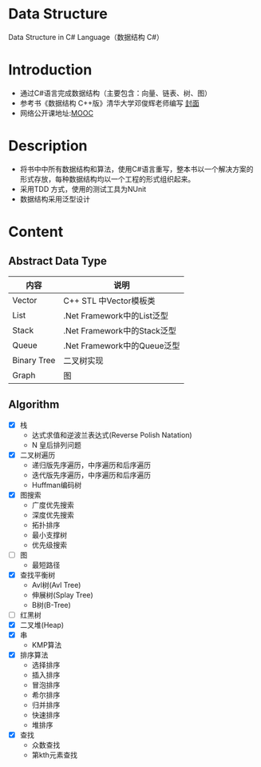 # Data Structure
Data Structure in C#  Language（数据结构 C#）

# Introduction
+ 通过C#语言完成数据结构（主要包含：向量、链表、树、图）
+ 参考书《数据结构 C++版》清华大学邓俊辉老师编写 [封面](http://img36.ddimg.cn/39/12/22526796-1_u_1.jpg)
+ 网络公开课地址:[MOOC](https://www.xuetangx.com/)

# Description
+ 将书中中所有数据结构和算法，使用C#语言重写，整本书以一个解决方案的形式存放，每种数据结构均以一个工程的形式组织起来。
+ 采用TDD 方式，使用的测试工具为NUnit
+ 数据结构采用泛型设计

# Content

## Abstract Data Type

内容 | 说明
---|---
Vector | C++ STL 中Vector模板类
List | .Net Framework中的List<T>泛型
Stack | .Net Framework中的Stack<T>泛型
Queue | .Net Framework中的Queue<T>泛型
Binary Tree | 二叉树实现
Graph | 图

## Algorithm
- [x] 栈
    - 达式求值和逆波兰表达式(Reverse Polish Natation)
    - N 皇后排列问题
- [x] 二叉树遍历
    - 递归版先序遍历，中序遍历和后序遍历   
    - 迭代版先序遍历，中序遍历和后序遍历  
    - Huffman编码树
- [x] 图搜索
    - 广度优先搜索  
    - 深度优先搜索 
    - 拓扑排序 
    - 最小支撑树
    - 优先级搜索
- [ ] 图   
    - 最短路径
- [x] 查找平衡树
  	- Avl树(Avl Tree)
  	- 伸展树(Splay Tree)
  	- B树(B-Tree)  
- [ ] 红黑树
- [x] 二叉堆(Heap)
- [x] 串
    - KMP算法
- [x] 排序算法
    - 选择排序
    - 插入排序
    - 冒泡排序
    - 希尔排序
    - 归并排序
    - 快速排序
    - 堆排序
- [x] 查找
    - 众数查找
    - 第kth元素查找
